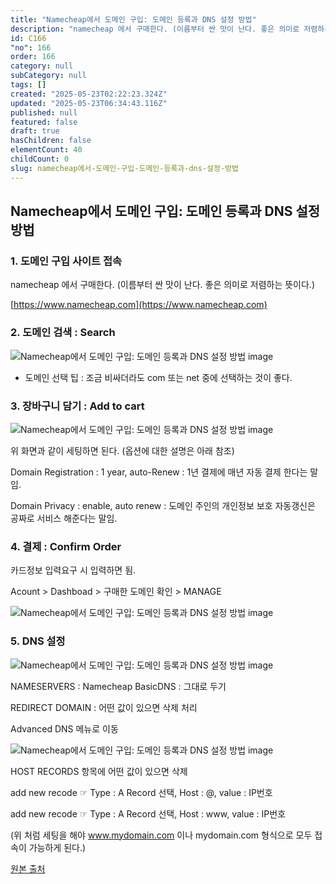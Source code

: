 ```yaml
---
title: "Namecheap에서 도메인 구입: 도메인 등록과 DNS 설정 방법"
description: "namecheap 에서 구매한다. (이름부터 싼 맛이 난다. 좋은 의미로 저렴하는 뜻이다. ) https://www. namecheap. com  도메인 선택 팁 : 조금 비싸더라도 com 또는 net 중에 선택하는 것이 좋다. 위 화면과 같이 세팅하면 된다."
id: C166
"no": 166
order: 166
category: null
subCategory: null
tags: []
created: "2025-05-23T02:22:23.324Z"
updated: "2025-05-23T06:34:43.116Z"
published: null
featured: false
draft: true
hasChildren: false
elementCount: 40
childCount: 0
slug: namecheap에서-도메인-구입-도메인-등록과-dns-설정-방법
---
```


## Namecheap에서 도메인 구입: 도메인 등록과 DNS 설정 방법



### 1. 도메인 구입 사이트 접속

namecheap 에서 구매한다.  (이름부터 싼 맛이 난다. 좋은 의미로 저렴하는 뜻이다.)

[https://www.namecheap.com](https://www.namecheap.com)



### 2. 도메인 검색 : Search

![Namecheap에서 도메인 구입: 도메인 등록과 DNS 설정 방법 image](https://image.lemoncloud.io/79064250-e12f-46be-8eeb-b6d860f525af)

* 도메인 선택 팁 : 조금 비싸더라도 com 또는 net 중에 선택하는 것이 좋다.



### 3. 장바구니 담기 : Add to cart 

![Namecheap에서 도메인 구입: 도메인 등록과 DNS 설정 방법 image](https://image.lemoncloud.io/df1b5e9c-9437-4293-87a7-8bd7318105ad)

위 화면과 같이 세팅하면 된다. (옵션에 대한 설명은 아래 참조)

Domain Registration : 1 year, auto-Renew : 1년 결제에 매년 자동 결제 한다는 말임. 

Domain Privacy : enable, auto renew : 도메인 주인의 개인정보 보호 자동갱신은 공짜로 서비스 해준다는 말임.



### 4. 결제 : Confirm Order

카드정보 입력요구 시 입력하면 됨. 

Acount > Dashboad > 구매한 도메인 확인 > MANAGE

![Namecheap에서 도메인 구입: 도메인 등록과 DNS 설정 방법 image](https://image.lemoncloud.io/439b1c70-99cc-4716-93fd-4dcd7ee540e0)



### 5. DNS 설정

![Namecheap에서 도메인 구입: 도메인 등록과 DNS 설정 방법 image](https://image.lemoncloud.io/4cfb55df-68a8-4ba2-93fc-34ec33642631)

NAMESERVERS : Namecheap BasicDNS : 그대로 두기 

REDIRECT DOMAIN : 어떤 값이 있으면 삭제 처리

Advanced DNS 메뉴로 이동



![Namecheap에서 도메인 구입: 도메인 등록과 DNS 설정 방법 image](https://image.lemoncloud.io/78ecc29f-d8c6-4fac-8050-b91705bef694)

HOST RECORDS 항목에 어떤 값이 있으면 삭제  

add new recode ☞ Type : A Record 선택, Host : @,     value : IP번호

add new recode ☞ Type : A Record 선택, Host : www, value : IP번호

 (위 처럼 세팅을 해야 www.mydomain.com 이나 mydomain.com 형식으로 모두 접속이 가능하게 된다.)



[원본 출처](https://nowbatel.tistory.com/entry/Namecheap%EC%97%90%EC%84%9C-%EB%8F%84%EB%A9%94%EC%9D%B8-%EA%B5%AC%EC%9E%85%ED%95%98%EA%B8%B0-%EB%8F%84%EB%A9%94%EC%9D%B8-%EB%93%B1%EB%A1%9D%EA%B3%BC-DNS-%EC%84%A4%EC%A0%95-%EB%B0%A9%EB%B2%95)

